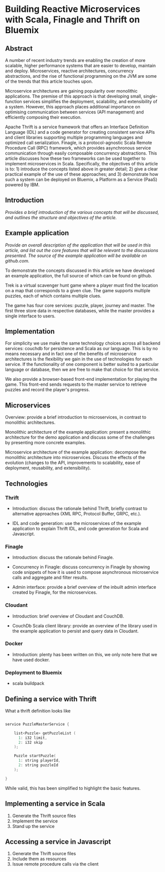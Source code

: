 # Building Reactive Microservices with Scala, Finagle and Thrift on Bluemix

## Abstract

A number of recent industry trends are enabling the creation of more scalable,
higher performance systems that are easier to develop, maintain and deploy.
Microservices, reactive architectures, concurrency abstractions, and the rise
of functional programming on the JVM are some of the trends that this article
touches upon. 

Microservice architectures are gaining popularity over monolithic applications.
The premise of this approach is that developing small, single-function services
simplifies the deployment, scalability, and extensibility of a system. However,
this approach places additional importance on optimising communication between
services (API management) and efficiently composing their execution.

Apache Thrift is a service framework that offers an Interface Definition
Language (IDL) and a code generator for creating consistent service APIs and
client libraries supporting multiple programming languages and optimized call
serialization. Finagle, is a protocol-agnostic Scala Remote Procedure Call
(RPC) framework, which provides asynchronous service communication through
easily composable concurrency abstractions. This article discusses how these
two frameworks can be used together to implement microservices in Scala.
Specifically, the objectives of this article is to: 1) introduce the concepts
listed above in greater detail; 2) give a clear practical example of the use of
these approaches; and 3) demonstrate how such a system can be deployed on
Bluemix, a Platform as a Service (PaaS) powered by IBM.


## Introduction

*Provides a brief introduction of the various concepts that will be discussed,
and outlines the structure and objectives of the article.*

## Example application

*Provide an overall description of the application that will be used in this
article, and list out the core features that will be relevant to the
discussions presented. The source of the example application will be available
on github.com.*


To demonstrate the concepts discussed in this article we have developed an
example application, the full source of which can be found on github.

Trek is a virtual scavenger hunt game where a player must find the location on
a map that corresponds to a given clue. The game supports multiple puzzles,
each of which contains multiple clues.

The game has four core services: puzzle, player, journey and master. The first
three store data in respective databases, while the master provides a single
interface to users.


## Implementation

For simplicity we use make the same technology choices across all backend
services: couchdb for persistence and Scala as our language. This is by no
means necessary and in fact one of the benefits of microservice architectures
is the flexibility we gain in the use of technologies for each service. If the
functionality of one component is better suited to a particular language or
database, then we are free to make that choice for that service.

We also provide a browser-based front-end implementation for playing the game.
This front-end sends requests to the master service to retrieve puzzles and
record the player's progress.

## Microservices

Overview: provide a brief introduction to microservices, in contrast to
monolithic architectures.


Monolithic architecture of the example application: present a monolithic
architecture for the demo application and discuss some of the challenges by
presenting more concrete examples. 

Microservice architecture of the example application: decompose the monolithic
architecture into microservices. Discuss the effects of the evolution (changes
to the API, improvements to scalability, ease of deployment, reusability, and
extensibility).

## Technologies

### Thrift

 - Introduction: discuss the rationale behind Thrift, briefly contrast to
   alternative approaches (XML RPC, Protocol Buffer, GRPC, etc.). 

 - IDL and code generation: use the microservices of the example application to
   explain Thrift IDL, and code generation for Scala and Javascript.

### Finagle

 - Introduction: discuss the rationale behind Finagle.

 - Concurrency in Finagle: discuss concurrency in Finagle by showing code
   snippets of how it is used to compose asynchronous microservice calls and
   aggregate and filter results.

 - Admin interface: provide a brief overview of the inbuilt admin interface
   created by Finagle, for the microservices.

### Cloudant

 - Introduction: brief overview of Cloudant and CouchDB. 

 - CouchDb Scala client library: provide an overview of the library used in the
   example application to persist and query data in Cloudant.

### Docker

 - Introduction: plenty has been written on this, we only note here that we
   have used docker.

### Deployment to Bluemix

 - scala buildpack


## Defining a service with Thrift

What a thrift definition looks like

```C

service PuzzleMasterService {

    list<Puzzle> getPuzzleList (
      1: i32 limit,
      2: i32 skip
    );

    Puzzle startPuzzle( 
      1: string playerId, 
      2: string puzzleId
    );

}
```

While valid, this has been simplified to highlight the basic features.



## Implementing a service in Scala

1. Generate the Thrift source files
2. Implement the service
3. Stand up the service


## Accessing a service in Javascript

1. Generate the Thrift source files
2. Include them as resources
3. Issue remote procedure calls via the client




